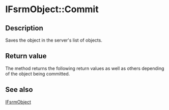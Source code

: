 # IFsrmObject::Commit

## Description

Saves the object in the server's list of objects.

## Return value

The method returns the following return values as well as others depending of the object being committed.

## See also

[IFsrmObject](https://learn.microsoft.com/previous-versions/windows/desktop/api/fsrm/nn-fsrm-ifsrmobject)